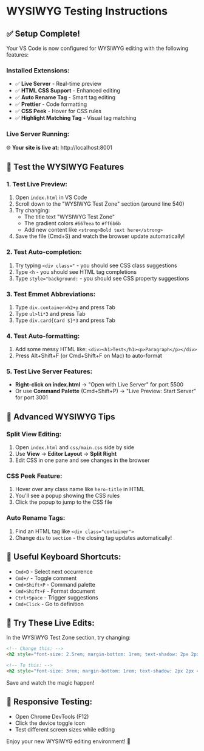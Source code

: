 # WYSIWYG Testing Instructions

## ✅ Setup Complete!

Your VS Code is now configured for WYSIWYG editing with the following features:

### Installed Extensions:
- ✅ **Live Server** - Real-time preview
- ✅ **HTML CSS Support** - Enhanced editing
- ✅ **Auto Rename Tag** - Smart tag editing
- ✅ **Prettier** - Code formatting
- ✅ **CSS Peek** - Hover for CSS rules
- ✅ **Highlight Matching Tag** - Visual tag matching

### Live Server Running:
🌐 **Your site is live at:** http://localhost:8001

## 🧪 Test the WYSIWYG Features

### 1. Test Live Preview:
1. Open `index.html` in VS Code
2. Scroll down to the "WYSIWYG Test Zone" section (around line 540)
3. Try changing:
   - The title text "WYSIWYG Test Zone"
   - The gradient colors `#667eea` to `#ff6b6b` 
   - Add new content like `<strong>Bold text here</strong>`
4. Save the file (Cmd+S) and watch the browser update automatically!

### 2. Test Auto-completion:
1. Try typing `<div class="` - you should see CSS class suggestions
2. Type `<h` - you should see HTML tag completions
3. Type `style="background:` - you should see CSS property suggestions

### 3. Test Emmet Abbreviations:
1. Type `div.container>h2+p` and press Tab
2. Type `ul>li*3` and press Tab
3. Type `div.card{Card $}*3` and press Tab

### 4. Test Auto-formatting:
1. Add some messy HTML like: `<div><h1>Test</h1><p>Paragraph</p></div>`
2. Press Alt+Shift+F (or Cmd+Shift+F on Mac) to auto-format

### 5. Test Live Server Features:
- **Right-click on index.html** → "Open with Live Server" for port 5500
- Or use **Command Palette** (Cmd+Shift+P) → "Live Preview: Start Server" for port 3001

## 🎯 Advanced WYSIWYG Tips

### Split View Editing:
1. Open `index.html` and `css/main.css` side by side
2. Use **View** → **Editor Layout** → **Split Right**
3. Edit CSS in one pane and see changes in the browser

### CSS Peek Feature:
1. Hover over any class name like `hero-title` in HTML
2. You'll see a popup showing the CSS rules
3. Click the popup to jump to the CSS file

### Auto Rename Tags:
1. Find an HTML tag like `<div class="container">`
2. Change `div` to `section` - the closing tag updates automatically!

## 🔧 Useful Keyboard Shortcuts:
- `Cmd+D` - Select next occurrence
- `Cmd+/` - Toggle comment
- `Cmd+Shift+P` - Command palette
- `Cmd+Shift+F` - Format document
- `Ctrl+Space` - Trigger suggestions
- `Cmd+Click` - Go to definition

## 🎨 Try These Live Edits:

In the WYSIWYG Test Zone section, try changing:

```html
<!-- Change this: -->
<h2 style="font-size: 2.5rem; margin-bottom: 1rem; text-shadow: 2px 2px 4px rgba(0,0,0,0.3);">✨ WYSIWYG Test Zone ✨</h2>

<!-- To this: -->
<h2 style="font-size: 3rem; margin-bottom: 1rem; text-shadow: 2px 2px 4px rgba(0,0,0,0.5); animation: pulse 2s infinite;">🚀 Live Editing Rocks! 🚀</h2>
```

Save and watch the magic happen!

## 📱 Responsive Testing:
- Open Chrome DevTools (F12)
- Click the device toggle icon
- Test different screen sizes while editing

Enjoy your new WYSIWYG editing environment! 🎉
